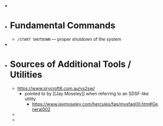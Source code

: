 -
- # Fundamental Commands
	- `/START SHUTDOWN` — proper shutdown of the system
-
- # Sources of Additional Tools / Utilities
	- https://www.prycroft6.com.au/vs2sw/
		- pointed to by [[Jay Moseley]] when referring to an SDSF-like utility
			- https://www.jaymoseley.com/hercules/faq/mvsfaq00.htm#General002
	-
	-